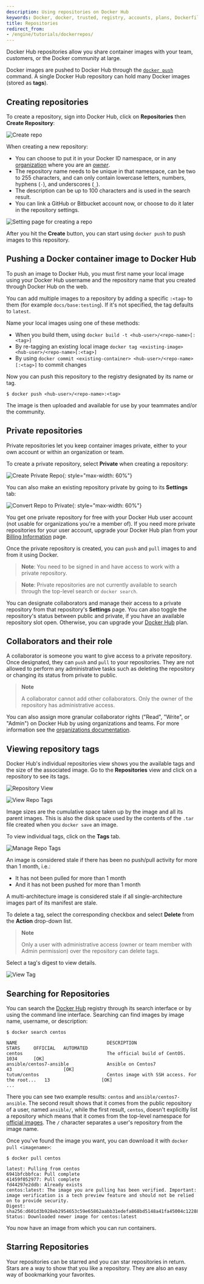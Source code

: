 ```yaml
---
description: Using repositories on Docker Hub
keywords: Docker, docker, trusted, registry, accounts, plans, Dockerfile, Docker Hub, webhooks, docs, documentation
title: Repositories
redirect_from:
- /engine/tutorials/dockerrepos/
---
```


Docker Hub repositories allow you share container images with your team,
customers, or the Docker community at large.

Docker images are pushed to Docker Hub through the [`docker push`](https://docs.docker.com/engine/reference/commandline/push/)
command. A single Docker Hub repository can hold many Docker images (stored as
**tags**).

## Creating repositories

To create a repository, sign into Docker Hub, click on **Repositories** then
**Create Repository**:

![Create repo](images/repos-create.png)

When creating a new repository:

* You can choose to put it in your Docker ID namespace, or in any
  [organization](orgs.md) where you are an [_owner_](orgs.md#the-owners-team).
* The repository name needs to be unique in that namespace, can be two
  to 255 characters, and can only contain lowercase letters, numbers, hyphens (`-`),
  and underscores (`_`).
* The description can be up to 100 characters and is used in the search result.
* You can link a GitHub or Bitbucket account now, or choose to do it later in
  the repository settings.

![Setting page for creating a repo](images/repo-create-details.png)

After you hit the **Create** button, you can start using `docker push` to push
images to this repository.

## Pushing a Docker container image to Docker Hub

To push an image to Docker Hub, you must first name your local image using your
Docker Hub username and the repository name that you created through Docker Hub
on the web.

You can add multiple images to a repository by adding a specific `:<tag>` to
them (for example `docs/base:testing`). If it's not specified, the tag defaults
to `latest`.

Name your local images using one of these methods:

* When you build them, using `docker build -t <hub-user>/<repo-name>[:<tag>]`
* By re-tagging an existing local image `docker tag <existing-image> <hub-user>/<repo-name>[:<tag>]`
* By using `docker commit <existing-container> <hub-user>/<repo-name>[:<tag>]`
  to commit changes

Now you can push this repository to the registry designated by its name or tag.

```console
$ docker push <hub-user>/<repo-name>:<tag>
```

The image is then uploaded and available for use by your teammates and/or
the community.

## Private repositories

Private repositories let you keep container images private, either to your
own account or within an organization or team.

To create a private repository, select **Private** when creating a repository:

![Create Private Repo](images/repo-create-private.png){: style="max-width: 60%"}

You can also make an existing repository private by going to its **Settings** tab:

![Convert Repo to Private](images/repo-make-private.png){: style="max-width: 60%"}

You get one private repository for free with your Docker Hub user account (not
usable for organizations you're a member of). If you need more private
repositories for your user account, upgrade your Docker Hub plan from your
[Billing Information](https://hub.docker.com/billing/plan) page.

Once the private repository is created, you can `push` and `pull` images to and
from it using Docker.

> **Note**: You need to be signed in and have access to work with a
> private repository.

> **Note**: Private repositories are not currently available to search through
> the top-level search or `docker search`.

You can designate collaborators and manage their access to a private
repository from that repository's **Settings** page. You can also toggle the
repository's status between public and private, if you have an available
repository slot open. Otherwise, you can upgrade your
[Docker Hub](https://hub.docker.com/account/billing-plans/) plan.

## Collaborators and their role

A collaborator is someone you want to give access to a private repository. Once
designated, they can `push` and `pull` to your repositories. They are not
allowed to perform any administrative tasks such as deleting the repository or
changing its status from private to public.

> **Note**
>
> A collaborator cannot add other collaborators. Only the owner of
> the repository has administrative access.

You can also assign more granular collaborator rights ("Read", "Write", or
"Admin") on Docker Hub by using organizations and teams. For more information
see the [organizations documentation](orgs.md).


## Viewing repository tags

Docker Hub's individual repositories view shows you the available tags and the
size of the associated image. Go to the **Repositories** view and click on a
repository to see its tags.

![Repository View](images/repos-create.png)

![View Repo Tags](images/repo-overview.png)

Image sizes are the cumulative space taken up by the image and all its parent
images. This is also the disk space used by the contents of the `.tar` file
created when you `docker save` an image.

To view individual tags, click on the **Tags** tab.

![Manage Repo Tags](images/repo-tags-list.png)

An image is considered stale if there has been no push/pull activity for more
than 1 month, i.e.:

* It has not been pulled for more than 1 month
* And it has not been pushed for more than 1 month

A multi-architecture image is considered stale if all single-architecture images
part of its manifest are stale.

To delete a tag, select the corresponding checkbox and select **Delete** from the
**Action** drop-down list.

> **Note**
>
> Only a user with administrative access (owner or team member with Admin
> permission) over the repository can delete tags.

Select a tag's digest to view details.

![View Tag](images/repo-image-layers.png)

## Searching for Repositories

You can search the [Docker Hub](https://hub.docker.com) registry through its
search interface or by using the command line interface. Searching can find
images by image name, username, or description:

```console
$ docker search centos

NAME                                 DESCRIPTION                                     STARS     OFFICIAL   AUTOMATED
centos                               The official build of CentOS.                   1034      [OK]
ansible/centos7-ansible              Ansible on Centos7                              43                   [OK]
tutum/centos                         Centos image with SSH access. For the root...   13                   [OK]
...
```

There you can see two example results: `centos` and `ansible/centos7-ansible`.
The second result shows that it comes from the public repository of a user,
named `ansible/`, while the first result, `centos`, doesn't explicitly list a
repository which means that it comes from the top-level namespace for
[official images](official_images.md). The `/` character separates
a user's repository from the image name.

Once you've found the image you want, you can download it with `docker pull <imagename>`:

```console
$ docker pull centos

latest: Pulling from centos
6941bfcbbfca: Pull complete
41459f052977: Pull complete
fd44297e2ddb: Already exists
centos:latest: The image you are pulling has been verified. Important: image verification is a tech preview feature and should not be relied on to provide security.
Digest: sha256:d601d3b928eb2954653c59e65862aabb31edefa868bd5148a41fa45004c12288
Status: Downloaded newer image for centos:latest
```

You now have an image from which you can run containers.

## Starring Repositories

Your repositories can be starred and you can star repositories in return. Stars
are a way to show that you like a repository. They are also an easy way of
bookmarking your favorites.
